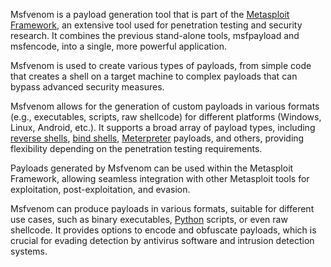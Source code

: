 Msfvenom is a payload generation tool that is part of the [Metasploit Framework](), an extensive tool used for penetration testing and security research. It combines the previous stand-alone tools, msfpayload and msfencode, into a single, more powerful application. 

Msfvenom is used to create various types of payloads, from simple code that creates a shell on a target machine to complex payloads that can bypass advanced security measures.

Msfvenom allows for the generation of custom payloads in various formats (e.g., executables, scripts, raw shellcode) for different platforms (Windows, Linux, Android, etc.). It supports a broad array of payload types, including [reverse shells](), [bind shells](), [Meterpreter]() payloads, and others, providing flexibility depending on the penetration testing requirements.

Payloads generated by Msfvenom can be used within the Metasploit Framework, allowing seamless integration with other Metasploit tools for exploitation, post-exploitation, and evasion. 

Msfvenom can produce payloads in various formats, suitable for different use cases, such as binary executables, [Python]() scripts, or even raw shellcode. It provides options to encode and obfuscate payloads, which is crucial for evading detection by antivirus software and intrusion detection systems.


 


